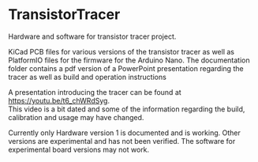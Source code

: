 # TransistorTracer
Hardware and software for transistor tracer project.

KiCad PCB files for various versions of the transistor tracer as well as PlatformIO files for the firmware for the Arduino Nano.
The documentation folder contains a pdf version of a PowerPoint presentation regarding the tracer as well as build and operation instructions

A presentation introducing the tracer can be found at https://youtu.be/t6_chWRdSyg.  
This video is a bit dated and some of the information regarding the build, calibration and usage may have changed.

Currently only Hardware version 1 is documented and is working. Other versions are experimental and has not been verified. The software for experimental board versions may not work.
